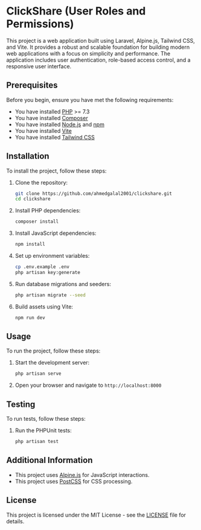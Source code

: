 # ClickShare (User Roles and Permissions)

This project is a web application built using Laravel, Alpine.js, Tailwind CSS, and Vite. It provides a robust and scalable foundation for building modern web applications with a focus on simplicity and performance. The application includes user authentication, role-based access control, and a responsive user interface.

## Prerequisites

Before you begin, ensure you have met the following requirements:
- You have installed [PHP](https://www.php.net/) >= 7.3
- You have installed [Composer](https://getcomposer.org/)
- You have installed [Node.js](https://nodejs.org/) and [npm](https://www.npmjs.com/)
- You have installed [Vite](https://vitejs.dev/)
- You have installed [Tailwind CSS](https://tailwindcss.com/)

## Installation

To install the project, follow these steps:

1. Clone the repository:
    ```sh
    git clone https://github.com/ahmedgalal2001/clickshare.git
    cd clickshare
    ```

2. Install PHP dependencies:
    ```sh
    composer install
    ```

3. Install JavaScript dependencies:
    ```sh
    npm install
    ```

4. Set up environment variables:
    ```sh
    cp .env.example .env
    php artisan key:generate
    ```

5. Run database migrations and seeders:
    ```sh
    php artisan migrate --seed
    ```

6. Build assets using Vite:
    ```sh
    npm run dev
    ```

## Usage

To run the project, follow these steps:

1. Start the development server:
    ```sh
    php artisan serve
    ```

2. Open your browser and navigate to `http://localhost:8000`

## Testing

To run tests, follow these steps:

1. Run the PHPUnit tests:
    ```sh
    php artisan test
    ```

## Additional Information

- This project uses [Alpine.js](https://alpinejs.dev/) for JavaScript interactions.
- This project uses [PostCSS](https://postcss.org/) for CSS processing.

## License

This project is licensed under the MIT License - see the [LICENSE](LICENSE) file for details.
